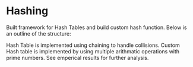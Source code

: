 # Hashing
Built framework for Hash Tables and build custom hash function. Below is an outline of the structure:

Hash Table is implemented using chaining to handle collisions. 
Custom Hash table is implemented by using multiple arithmatic operations with prime numbers. See emperical results for further analysis.
